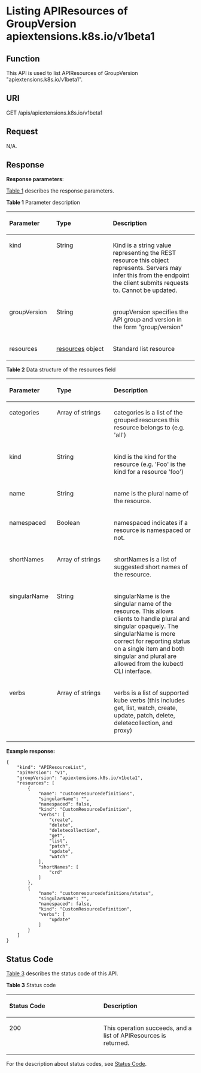 # Listing APIResources of GroupVersion apiextensions.k8s.io/v1beta1<a name="cce_02_0205"></a>

## Function<a name="section41993139"></a>

This API is used to list APIResources of GroupVersion "apiextensions.k8s.io/v1beta1".

## URI<a name="section42393933"></a>

GET /apis/apiextensions.k8s.io/v1beta1

## Request<a name="section46001078"></a>

N/A.

## Response<a name="section11356519"></a>

**Response parameters**:

[Table 1](#d0e50109)  describes the response parameters.

**Table  1**  Parameter description

<a name="d0e50109"></a>
<table><thead align="left"><tr id="row65222624"><th class="cellrowborder" valign="top" width="25%" id="mcps1.2.4.1.1"><p id="p48541153"><a name="p48541153"></a><a name="p48541153"></a>Parameter</p>
</th>
<th class="cellrowborder" valign="top" width="30%" id="mcps1.2.4.1.2"><p id="p39519315"><a name="p39519315"></a><a name="p39519315"></a>Type</p>
</th>
<th class="cellrowborder" valign="top" width="45%" id="mcps1.2.4.1.3"><p id="p46947933"><a name="p46947933"></a><a name="p46947933"></a>Description</p>
</th>
</tr>
</thead>
<tbody><tr id="row44686248"><td class="cellrowborder" valign="top" width="25%" headers="mcps1.2.4.1.1 "><p id="p62816348"><a name="p62816348"></a><a name="p62816348"></a>kind</p>
</td>
<td class="cellrowborder" valign="top" width="30%" headers="mcps1.2.4.1.2 "><p id="p54959391"><a name="p54959391"></a><a name="p54959391"></a>String</p>
</td>
<td class="cellrowborder" valign="top" width="45%" headers="mcps1.2.4.1.3 "><p id="p22525724"><a name="p22525724"></a><a name="p22525724"></a>Kind is a string value representing the REST resource this object represents. Servers may infer this from the endpoint the client submits requests to. Cannot be updated.</p>
</td>
</tr>
<tr id="row1404927"><td class="cellrowborder" valign="top" width="25%" headers="mcps1.2.4.1.1 "><p id="p46690243"><a name="p46690243"></a><a name="p46690243"></a>groupVersion</p>
</td>
<td class="cellrowborder" valign="top" width="30%" headers="mcps1.2.4.1.2 "><p id="p23813332"><a name="p23813332"></a><a name="p23813332"></a>String</p>
</td>
<td class="cellrowborder" valign="top" width="45%" headers="mcps1.2.4.1.3 "><p id="p49831705"><a name="p49831705"></a><a name="p49831705"></a>groupVersion specifies the API group and version in the form "group/version"</p>
</td>
</tr>
<tr id="row45832162"><td class="cellrowborder" valign="top" width="25%" headers="mcps1.2.4.1.1 "><p id="p21417681"><a name="p21417681"></a><a name="p21417681"></a>resources</p>
</td>
<td class="cellrowborder" valign="top" width="30%" headers="mcps1.2.4.1.2 "><p id="p57110633"><a name="p57110633"></a><a name="p57110633"></a><a href="#d0e50159">resources</a> object</p>
</td>
<td class="cellrowborder" valign="top" width="45%" headers="mcps1.2.4.1.3 "><p id="p26155994"><a name="p26155994"></a><a name="p26155994"></a>Standard list resource</p>
</td>
</tr>
</tbody>
</table>

**Table  2**  Data structure of the resources field

<a name="d0e50159"></a>
<table><thead align="left"><tr id="row42313316"><th class="cellrowborder" valign="top" width="25.252525252525253%" id="mcps1.2.4.1.1"><p id="p4826570"><a name="p4826570"></a><a name="p4826570"></a>Parameter</p>
</th>
<th class="cellrowborder" valign="top" width="30.303030303030305%" id="mcps1.2.4.1.2"><p id="p55407860"><a name="p55407860"></a><a name="p55407860"></a>Type</p>
</th>
<th class="cellrowborder" valign="top" width="44.44444444444445%" id="mcps1.2.4.1.3"><p id="p58851658"><a name="p58851658"></a><a name="p58851658"></a>Description</p>
</th>
</tr>
</thead>
<tbody><tr id="row2255030"><td class="cellrowborder" valign="top" width="25.252525252525253%" headers="mcps1.2.4.1.1 "><p id="p48439709"><a name="p48439709"></a><a name="p48439709"></a>categories</p>
</td>
<td class="cellrowborder" valign="top" width="30.303030303030305%" headers="mcps1.2.4.1.2 "><p id="p31302377"><a name="p31302377"></a><a name="p31302377"></a>Array of strings</p>
</td>
<td class="cellrowborder" valign="top" width="44.44444444444445%" headers="mcps1.2.4.1.3 "><p id="p52464642"><a name="p52464642"></a><a name="p52464642"></a>categories is a list of the grouped resources this resource belongs to (e.g. 'all')</p>
</td>
</tr>
<tr id="row2419735"><td class="cellrowborder" valign="top" width="25.252525252525253%" headers="mcps1.2.4.1.1 "><p id="p61780813"><a name="p61780813"></a><a name="p61780813"></a>kind</p>
</td>
<td class="cellrowborder" valign="top" width="30.303030303030305%" headers="mcps1.2.4.1.2 "><p id="p38189956"><a name="p38189956"></a><a name="p38189956"></a>String</p>
</td>
<td class="cellrowborder" valign="top" width="44.44444444444445%" headers="mcps1.2.4.1.3 "><p id="p6378723"><a name="p6378723"></a><a name="p6378723"></a>kind is the kind for the resource (e.g. 'Foo' is the kind for a resource 'foo')</p>
</td>
</tr>
<tr id="row57408514"><td class="cellrowborder" valign="top" width="25.252525252525253%" headers="mcps1.2.4.1.1 "><p id="p19578033"><a name="p19578033"></a><a name="p19578033"></a>name</p>
</td>
<td class="cellrowborder" valign="top" width="30.303030303030305%" headers="mcps1.2.4.1.2 "><p id="p42316829"><a name="p42316829"></a><a name="p42316829"></a>String</p>
</td>
<td class="cellrowborder" valign="top" width="44.44444444444445%" headers="mcps1.2.4.1.3 "><p id="p5111085"><a name="p5111085"></a><a name="p5111085"></a>name is the plural name of the resource.</p>
</td>
</tr>
<tr id="row45999766"><td class="cellrowborder" valign="top" width="25.252525252525253%" headers="mcps1.2.4.1.1 "><p id="p34993560"><a name="p34993560"></a><a name="p34993560"></a>namespaced</p>
</td>
<td class="cellrowborder" valign="top" width="30.303030303030305%" headers="mcps1.2.4.1.2 "><p id="p15906098"><a name="p15906098"></a><a name="p15906098"></a>Boolean</p>
</td>
<td class="cellrowborder" valign="top" width="44.44444444444445%" headers="mcps1.2.4.1.3 "><p id="p13325581"><a name="p13325581"></a><a name="p13325581"></a>namespaced indicates if a resource is namespaced or not.</p>
</td>
</tr>
<tr id="row52821370"><td class="cellrowborder" valign="top" width="25.252525252525253%" headers="mcps1.2.4.1.1 "><p id="p50672601"><a name="p50672601"></a><a name="p50672601"></a>shortNames</p>
</td>
<td class="cellrowborder" valign="top" width="30.303030303030305%" headers="mcps1.2.4.1.2 "><p id="p10840012"><a name="p10840012"></a><a name="p10840012"></a>Array of strings</p>
</td>
<td class="cellrowborder" valign="top" width="44.44444444444445%" headers="mcps1.2.4.1.3 "><p id="p5625788"><a name="p5625788"></a><a name="p5625788"></a>shortNames is a list of suggested short names of the resource.</p>
</td>
</tr>
<tr id="row50632094"><td class="cellrowborder" valign="top" width="25.252525252525253%" headers="mcps1.2.4.1.1 "><p id="p7558931"><a name="p7558931"></a><a name="p7558931"></a>singularName</p>
</td>
<td class="cellrowborder" valign="top" width="30.303030303030305%" headers="mcps1.2.4.1.2 "><p id="p8293689"><a name="p8293689"></a><a name="p8293689"></a>String</p>
</td>
<td class="cellrowborder" valign="top" width="44.44444444444445%" headers="mcps1.2.4.1.3 "><p id="p700215"><a name="p700215"></a><a name="p700215"></a>singularName is the singular name of the resource. This allows clients to handle plural and singular opaquely. The singularName is more correct for reporting status on a single item and both singular and plural are allowed from the kubectl CLI interface.</p>
</td>
</tr>
<tr id="row6301943"><td class="cellrowborder" valign="top" width="25.252525252525253%" headers="mcps1.2.4.1.1 "><p id="p40695406"><a name="p40695406"></a><a name="p40695406"></a>verbs</p>
</td>
<td class="cellrowborder" valign="top" width="30.303030303030305%" headers="mcps1.2.4.1.2 "><p id="p7993552"><a name="p7993552"></a><a name="p7993552"></a>Array of strings</p>
</td>
<td class="cellrowborder" valign="top" width="44.44444444444445%" headers="mcps1.2.4.1.3 "><p id="p43497991"><a name="p43497991"></a><a name="p43497991"></a>verbs is a list of supported kube verbs (this includes get, list, watch, create, update, patch, delete, deletecollection, and proxy)</p>
</td>
</tr>
</tbody>
</table>

**Example response:**

```
{
    "kind": "APIResourceList",
    "apiVersion": "v1",
    "groupVersion": "apiextensions.k8s.io/v1beta1",
    "resources": [
        {
            "name": "customresourcedefinitions",
            "singularName": "",
            "namespaced": false,
            "kind": "CustomResourceDefinition",
            "verbs": [
                "create",
                "delete",
                "deletecollection",
                "get",
                "list",
                "patch",
                "update",
                "watch"
            ],
            "shortNames": [
                "crd"
            ]
        },
        {
            "name": "customresourcedefinitions/status",
            "singularName": "",
            "namespaced": false,
            "kind": "CustomResourceDefinition",
            "verbs": [
                "update"
            ]
        }
    ]
}
```

## Status Code<a name="section35099809"></a>

[Table 3](#d0e50260)  describes the status code of this API.

**Table  3**  Status code

<a name="d0e50260"></a>
<table><thead align="left"><tr id="row37120553"><th class="cellrowborder" valign="top" width="50%" id="mcps1.2.3.1.1"><p id="p53974854"><a name="p53974854"></a><a name="p53974854"></a>Status Code</p>
</th>
<th class="cellrowborder" valign="top" width="50%" id="mcps1.2.3.1.2"><p id="p9887043"><a name="p9887043"></a><a name="p9887043"></a>Description</p>
</th>
</tr>
</thead>
<tbody><tr id="row62653000"><td class="cellrowborder" valign="top" width="50%" headers="mcps1.2.3.1.1 "><p id="p41728254"><a name="p41728254"></a><a name="p41728254"></a>200</p>
</td>
<td class="cellrowborder" valign="top" width="50%" headers="mcps1.2.3.1.2 "><p id="p24545420"><a name="p24545420"></a><a name="p24545420"></a>This operation succeeds, and a list of APIResources is returned.</p>
</td>
</tr>
</tbody>
</table>

For the description about status codes, see  [Status Code](status-code.md).

